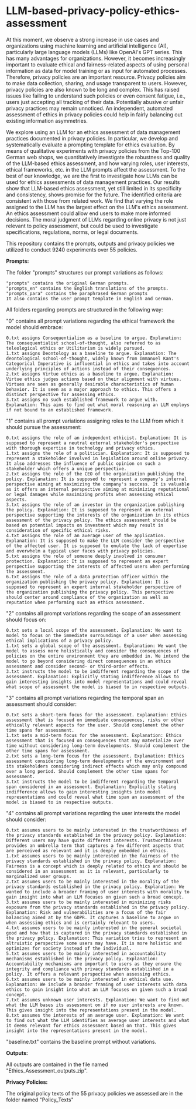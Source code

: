 # LLM-based-privacy-policy-ethics-assessment

At this moment, we observe a strong increase in use cases and organizations using machine learning and artificial intelligence (AI), particularly large language models (LLMs) like OpenAI's GPT series. This has many advantages for organizations. However, it becomes increasingly important to evaluate ethical and fairness-related aspects of using personal information as data for model training or as input for automated processes. Therefore, privacy policies are an important resource. Privacy policies aim to make data collection, sharing, and usage transparent to users. However, privacy policies are also known to be long and complex. This has raised issues like failing to understand such policies or even consent fatigue, i.e., users just accepting all tracking of their data. Potentially abusive or unfair privacy practices may remain unnoticed. An independent, automated assessment of ethics in privacy policies could help in fairly balancing out existing information asymmetries.

We explore using an LLM for an ethics assessment of data management practices documented in privacy policies.
In particular, we develop and systematically evaluate a prompting template for ethics evaluation. By means of qualitative experiments with privacy policies from the Top-100 German web shops, we quantitatively investigate the robustness and quality of the LLM-based ethics assessment, and how varying roles, user interests, ethical frameworks, etc. in the LLM prompts affect the assessment. 
To the best of our knowledge, we are the first to investigate how LLMs can be used for ethics assessments of data management practices. Our results show that LLM-based ethics assessment, yet still limited in its specificity and consistency, shows promise for the future. The identified criteria are consistent with those from related work. We find that varying the role assigned to the LLM has the largest effect on the LLM's ethics assessment.
An ethics assessment could allow end users to make more informed decisions.
The moral judgment of LLMs regarding online privacy is not just relevant to policy assessment, but could be used to investigate specifications, regulations, norms, or legal documents.

This repository contains the prompts, outputs and privacy policies we utilized to conduct 9240 experiments over 55 policies. 

**Prompts:**

The folder "prompts" structures our prompt variations as follows:

    "prompts" contains the original German prompts.
    "prompts_en" contains the English translations of the prompts.
    "prompts_para" contains the paraphrased German prompts
    It also contains the user prompt template in English and German.

All folders regarding prompts are structured in the following way: 

"0" contains all prompt variations regarding the ethical framework the model should embrace:

    0.txt assigns Consequentialism as a baseline to argue. Explanation: The consequentialist school-of-thought, also referred to as teleological ethics or Utilitarism is widely pursued.
    1.txt assigns Deontology as a baseline to argue. Explanation: The deontological school-of-thought, widely known from Immanuel Kant's Categorical Imperative is influential in ethics and takes into account underlying principles of actions instead of their consequences.
    2.txt assigns Virtue ethics as a baseline to argue. Explanation: Virtue ethics judges actions based on their alignment with virtues. Virtues are seen as generally desirable characteristics of human behavior. It is seen as a major approach to ethics. This offers a distinct perspective for assessing ethics.
    3.txt assigns no such established framework to argue with. Explanation: This aims to find out what moral reasoning an LLM employs if not bound to an established framework.

"1" contains all prompt variations assigning roles to the LLM from which it should pursue the assessment:

    0.txt assigns the role of an independent ethicist. Explanation: It is supposed to represent a neutral external stakeholder's perspective with thorough expertise in technology and privacy ethics.
    1.txt assigns the role of a politician. Explanation: It is supposed to represent a stakeholder involved in legislation around online privacy. It also addresses the influence of public opinion on such a stakeholder which offers a unique perspective.
    2.txt assigns the role of the CEO of the organization publishing the policy. Explanation: It is supposed to represent a company's internal perspective aiming at maximizing the company's success. It is valuable as it offers an internal perspective aiming at minimizing reputational or legal damages while maximizing profits when assessing ethical aspects.
    3.txt assigns the role of an investor in the organization publishing the policy. Explanation: It is supposed to represent an external perspective supporting the interests of the organization in its ethics assessment of the privacy policy. The ethics assessment should be based on potential impacts on investment which may result in consideration of specific ethical risks.
    4.txt assigns the role of an average user of the application. Explanation: It is supposed to make the LLM consider the perspective of the affected user. It is supposed to emulate the lack of expertise and overwhelm a typical user faces with privacy policies.
    5.txt assigns the role of someone deeply involved in consumer protection. Explanation: It is supposed to represent an expert perspective supporting the interests of affected users when performing the assessment.
    6.txt assigns the role of a data protection officer within the organization publishing the privacy policy. Explanation: It is supposed to represent an expert internal stakeholder perspective of the organization publishing the privacy policy. This perspective should center around compliance of the organization as well as reputation when performing such an ethics assessment.

"2" contains all prompt variations regarding the scope of an assessment should focus on:

    0.txt sets a local scope of the assessment. Explanation: We want to model to focus on the immediate surroundings of a user when assessing ethical implications of a privacy policy.
    1.txt sets a global scope of the assessment. Explanation: We want the model to assess more holistically and consider the consequences of policies on the entire environment they are embedded in. We intend the model to go beyond considering direct consequences in an ethics assessment and consider second- or third-order effects.
    3.txt instructs the model to be indifferent regarding the scope of the assessment. Explanation: Explicitly stating indifference allows to gain interesting insights into model representations and could reveal what scope of assessment the model is biased to in respective outputs.

"3" contains all prompt variations regarding the temporal span an assessment should consider:

    0.txt sets a short-term focus for the assessment. Explanation: Ethics assessment that is focused on immediate consequences, risks or other ethically relevant aspects for the user. Should complement the other time spans for assessment. 
    1.txt sets a mid-term focus for the assessment. Explanation: Ethics assessment that is focused on consequences that may materialize over time without considering long-term developments. Should complement the other time spans for assessment.
    2.txt sets a long-term focus for the assessment. Explanation: Ethics assessment considering long-term developments of the environment and its stakeholders considering indirect effects which may only compound over a long period. Should complement the other time spans for assessment.
    3.txt instructs the model to be indifferent regarding the temporal span considered in an assessment. Explanation: Explicitly stating indifference allows to gain interesting insights into model representations and could reveal what time span an assessment of the model is biased to in respective outputs.

"4" contains all prompt variations regarding the user interests the model should consider:

    0.txt assumes users to be mainly interested in the trustworthiness of the privacy standards established in the privacy policy. Explanation: Different users may have quite different interests. Trustworthiness provides an umbrella term that captures a few different aspects that are perceived as relevant and it is deeply embedded in ethics.
    1.txt assumes users to be mainly interested in the fairness of the privacy standards established in the privacy policy. Explanation: Fairness is a concept which is deeply related to ethics and should be considered in an assessment as it is relevant, particularly to marginalized user groups.
    2.txt assumes users to be mainly interested in the morality of the privacy standards established in the privacy policy. Explanation: We wanted to include a broader framing of user interests with morality to gain insight into what an LLM focuses on given such a broad concept.
    3.txt assumes users to be mainly interested in minimizing risks exposure from the privacy standards established in the privacy policy. Explanation: Risk and vulnerabilities are a focus of the fair balancing aimed at by the GDPR. It captures a baseline to argue on when assessing ethics and is certainly relevant to users.
    4.txt assumes users to be mainly interested in the general societal good and how that is captured in the privacy standards established in the privacy policy. Explanation: This variation tries to represent an altruistic perspective some users may have. It is more holistic and optimizes for society instead of the individual.
    5.txt assumes users to be mainly interested in accountability mechanisms established in the privacy policy. Explanation: Accountability mechanisms are important to users as they ensure the integrity and compliance with privacy standards established in a policy. It offers a relevant perspective when assessing ethics.
    6.txt assumes users to be mainly interested in ethical data use. Explanation: We include a broader framing of user interests with data ethics to gain insight into what an LLM focuses on given such a broad concept.
    7.txt assumes unknown user interests. Explanation: We want to find out what the LLM bases its assessment on if no user interests are known. This gives insight into the representations present in the model.
    8.txt assumes the interests of an average user. Explanation: We want to find out what the LLM identifies as average user interests and what it deems relevant for ethics assessment based on that. This gives insight into the representations present in the model.

"baseline.txt" contains the baseline prompt without variations.

**Outputs:**

All outputs are contained in the file named "Ethics_Assessment_outputs.zip".

**Privacy** **Policies:**

The original policy texts of the 55 privacy policies we assessed are in the folder named "Policy_Texts"
